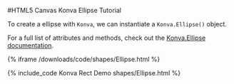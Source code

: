 
#HTML5 Canvas Konva Ellipse Tutorial

To create a ellipse with `Konva`, we can instantiate a `Konva.Ellipse()` object.

For a full list of attributes and methods, check out the [Konva.Ellipse documentation](http://konva.github.io/api/Konva.Ellipse.html).

{% iframe /downloads/code/shapes/Ellipse.html %}

{% include_code Konva Rect Demo shapes/Ellipse.html %}
